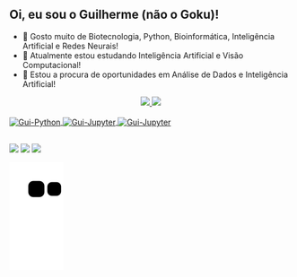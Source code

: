 ## Oi, eu sou o Guilherme (não o Goku)!

- 👀 Gosto muito de Biotecnologia, Python, Bioinformática, Inteligência Artificial e Redes Neurais!
- 📖 Atualmente estou estudando Inteligência Artificial e Visão Computacional! 
- 💞️ Estou a procura de oportunidades em Análise de Dados e Inteligência Artificial!

<div align="center">
  <a href="https://github.com/GTL98">
  <img height="150em" src="https://github-readme-stats.vercel.app/api?username=GTL98&show_icons=true&theme=dark&include_all_commits=true&count_private=true"/>
  <img height="150em" src="https://github-readme-stats.vercel.app/api/top-langs/?username=GTL98&layout=compact&langs_count=7&theme=dark"/>
</div>

<div style="display: inline_block"><br>
  <img align="center" alt="Gui-Python" height="60" width="60" src="https://cdn.jsdelivr.net/gh/devicons/devicon/icons/python/python-original-wordmark.svg">
  <img align="center" alt="Gui-Jupyter" height="60" width="60" src="https://cdn.jsdelivr.net/gh/devicons/devicon/icons/jupyter/jupyter-original-wordmark.svg">
  <img align="center" alt="Gui-Jupyter" height="60" width="60" src="https://upload.wikimedia.org/wikipedia/commons/thumb/1/1d/PyCharm_Icon.svg/1200px-PyCharm_Icon.svg.png">
</div>

  ##
  
<div> 
  <a href="https://www.instagram.com/gui.trev/" target="_blank"><img src="https://img.shields.io/badge/-Instagram-%23E4405F?style=for-the-badge&logo=instagram&logoColor=white" target="_blank"></a>
  <a href = "mailto:gui.projetospython@gmail.com"><img src="https://img.shields.io/badge/Gmail-D14836?style=for-the-badge&logo=gmail&logoColor=white" target="_blank"></a>
  <a href="https://www.linkedin.com/in/guilherme-trevisan-linhares-a793b9164/" target="_blank"><img src="https://img.shields.io/badge/-LinkedIn-%230077B5?style=for-the-badge&logo=linkedin&logoColor=white" target="_blank"></a> 
</div>
  
  ![Snake animation](https://github.com/GTL98/GTL98/blob/output/github-contribution-grid-snake.svg)

<!---
GTL98/GTL98 is a ✨ special ✨ repository because its `README.md` (this file) appears on your GitHub profile.
You can click the Preview link to take a look at your changes.
--->
